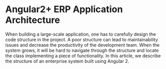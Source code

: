 # Angular2+ ERP Application Architecture
When building a large-scale application, one has to carefully design the code structure in the project. A poor structure can lead to maintainability issues and decrease the productivity of the development team. When the system grows, it will be hard to navigate through the structure and locate the class implementing a piece of functionality.
In this article, we describe the structure of an enterprise system built using Angular 2.
